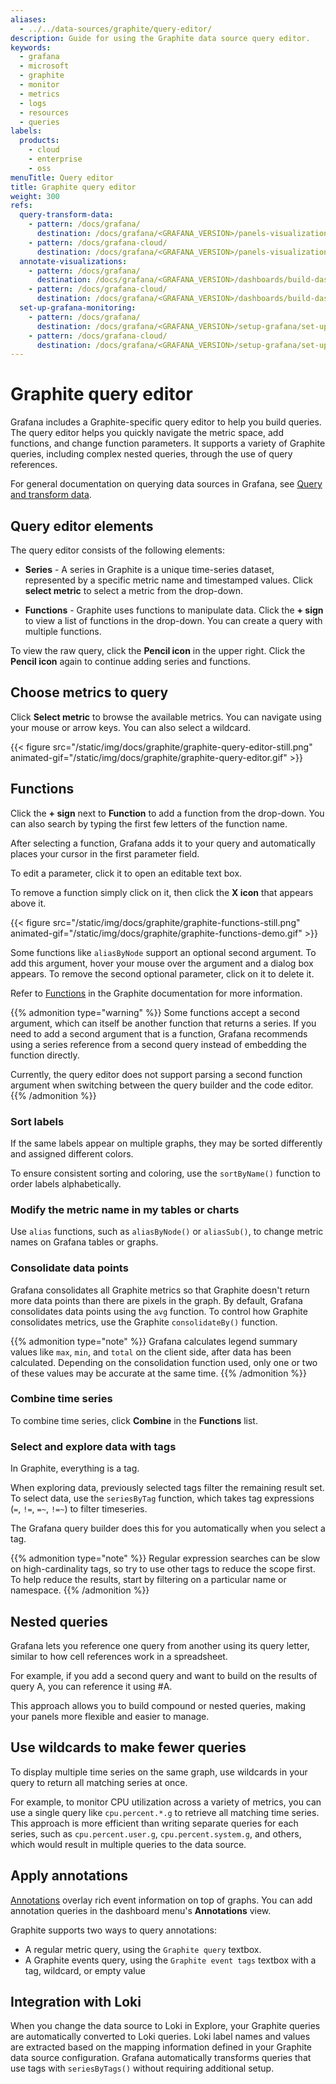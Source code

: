 ```yaml
---
aliases:
  - ../../data-sources/graphite/query-editor/
description: Guide for using the Graphite data source query editor.
keywords:
  - grafana
  - microsoft
  - graphite
  - monitor
  - metrics
  - logs
  - resources
  - queries
labels:
  products:
    - cloud
    - enterprise
    - oss
menuTitle: Query editor
title: Graphite query editor
weight: 300
refs:
  query-transform-data:
    - pattern: /docs/grafana/
      destination: /docs/grafana/<GRAFANA_VERSION>/panels-visualizations/query-transform-data/
    - pattern: /docs/grafana-cloud/
      destination: /docs/grafana/<GRAFANA_VERSION>/panels-visualizations/query-transform-data/
  annotate-visualizations:
    - pattern: /docs/grafana/
      destination: /docs/grafana/<GRAFANA_VERSION>/dashboards/build-dashboards/annotate-visualizations/
    - pattern: /docs/grafana-cloud/
      destination: /docs/grafana/<GRAFANA_VERSION>/dashboards/build-dashboards/annotate-visualizations/
  set-up-grafana-monitoring:
    - pattern: /docs/grafana/
      destination: /docs/grafana/<GRAFANA_VERSION>/setup-grafana/set-up-grafana-monitoring/
    - pattern: /docs/grafana-cloud/
      destination: /docs/grafana/<GRAFANA_VERSION>/setup-grafana/set-up-grafana-monitoring/
---
```


# Graphite query editor

Grafana includes a Graphite-specific query editor to help you build queries.
The query editor helps you quickly navigate the metric space, add functions, and change function parameters.
It supports a variety of Graphite queries, including complex nested queries, through the use of query references.

For general documentation on querying data sources in Grafana, see [Query and transform data](ref:query-transform-data).

## Query editor elements

The query editor consists of the following elements:

- **Series** - A series in Graphite is a unique time-series dataset, represented by a specific metric name and timestamped values. Click **select metric** to select a metric from the drop-down.

- **Functions** - Graphite uses functions to manipulate data. Click the **+ sign** to view a list of functions in the drop-down. You can create a query with multiple functions.

To view the raw query, click the **Pencil icon** in the upper right. Click the **Pencil icon** again to continue adding series and functions.

## Choose metrics to query

Click **Select metric** to browse the available metrics. You can navigate using your mouse or arrow keys. You can also select a wildcard.

{{< figure src="/static/img/docs/graphite/graphite-query-editor-still.png" animated-gif="/static/img/docs/graphite/graphite-query-editor.gif" >}}

## Functions

Click the **+ sign** next to **Function** to add a function from the drop-down. You can also search by typing the first few letters of the function name.

After selecting a function, Grafana adds it to your query and automatically places your cursor in the first parameter field.

To edit a parameter, click it to open an editable text box.

To remove a function simply click on it, then click the **X icon** that appears above it.

{{< figure src="/static/img/docs/graphite/graphite-functions-still.png" animated-gif="/static/img/docs/graphite/graphite-functions-demo.gif" >}}

Some functions like `aliasByNode` support an optional second argument. To add this argument, hover your mouse over the argument and a dialog box appears. To remove the second optional parameter, click on it to delete it.

Refer to [Functions](https://graphite.readthedocs.io/en/latest/functions.html) in the Graphite documentation for more information.

{{% admonition type="warning" %}}
Some functions accept a second argument, which can itself be another function that returns a series. If you need to add a second argument that is a function, Grafana recommends using a series reference from a second query instead of embedding the function directly.

Currently, the query editor does not support parsing a second function argument when switching between the query builder and the code editor.
{{% /admonition %}}

### Sort labels

If the same labels appear on multiple graphs, they may be sorted differently and assigned different colors.

To ensure consistent sorting and coloring, use the `sortByName()` function to order labels alphabetically.

### Modify the metric name in my tables or charts

Use `alias` functions, such as `aliasByNode()` or `aliasSub()`, to change metric names on Grafana tables or graphs.

### Consolidate data points

Grafana consolidates all Graphite metrics so that Graphite doesn't return more data points than there are pixels in the graph.
By default, Grafana consolidates data points using the `avg` function.
To control how Graphite consolidates metrics, use the Graphite `consolidateBy()` function.

{{% admonition type="note" %}}
Grafana calculates legend summary values like `max`, `min`, and `total` on the client side, after data has been calculated.
Depending on the consolidation function used, only one or two of these values may be accurate at the same time.
{{% /admonition %}}

### Combine time series

To combine time series, click **Combine** in the **Functions** list.

### Select and explore data with tags

In Graphite, everything is a tag.

When exploring data, previously selected tags filter the remaining result set.
To select data, use the `seriesByTag` function, which takes tag expressions (`=`, `!=`, `=~`, `!=~`) to filter timeseries.

The Grafana query builder does this for you automatically when you select a tag.

{{% admonition type="note" %}}
Regular expression searches can be slow on high-cardinality tags, so try to use other tags to reduce the scope first. To help reduce the results, start by filtering on a particular name or namespace.
{{% /admonition %}}

## Nested queries

Grafana lets you reference one query from another using its query letter, similar to how cell references work in a spreadsheet.

For example, if you add a second query and want to build on the results of query A, you can reference it using #A.

This approach allows you to build compound or nested queries, making your panels more flexible and easier to manage.

## Use wildcards to make fewer queries

To display multiple time series on the same graph, use wildcards in your query to return all matching series at once.

For example, to monitor CPU utilization across a variety of metrics, you can use a single query like `cpu.percent.*.g` to retrieve all matching time series.
This approach is more efficient than writing separate queries for each series, such as `cpu.percent.user.g`, `cpu.percent.system.g`, and others, which would result in multiple queries to the data source.

## Apply annotations

[Annotations](ref:annotate-visualizations) overlay rich event information on top of graphs. You can add annotation queries in the dashboard menu's **Annotations** view.

Graphite supports two ways to query annotations:

- A regular metric query, using the `Graphite query` textbox.
- A Graphite events query, using the `Graphite event tags` textbox with a tag, wildcard, or empty value

## Integration with Loki

When you change the data source to Loki in Explore, your Graphite queries are automatically converted to Loki queries. Loki label names and values are extracted based on the mapping information defined in your Graphite data source configuration. Grafana automatically transforms queries that use tags with `seriesByTags()` without requiring additional setup.
